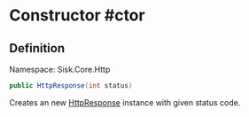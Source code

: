 # Constructor #ctor

## Definition
Namespace: Sisk.Core.Http

```csharp
public HttpResponse(int status)
```

Creates an new [HttpResponse](/spec/Sisk/Core/Http/HttpResponse) instance with given status code.

